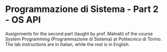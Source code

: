 # Programmazione di Sistema - Part 2 - OS API
Assignments for the second part (taught by prof. Malnati) of the course System Programming (Programmazione di Sistema) at Politecnico di Torino. The lab instructions are in Italian, while the rest is in English.

